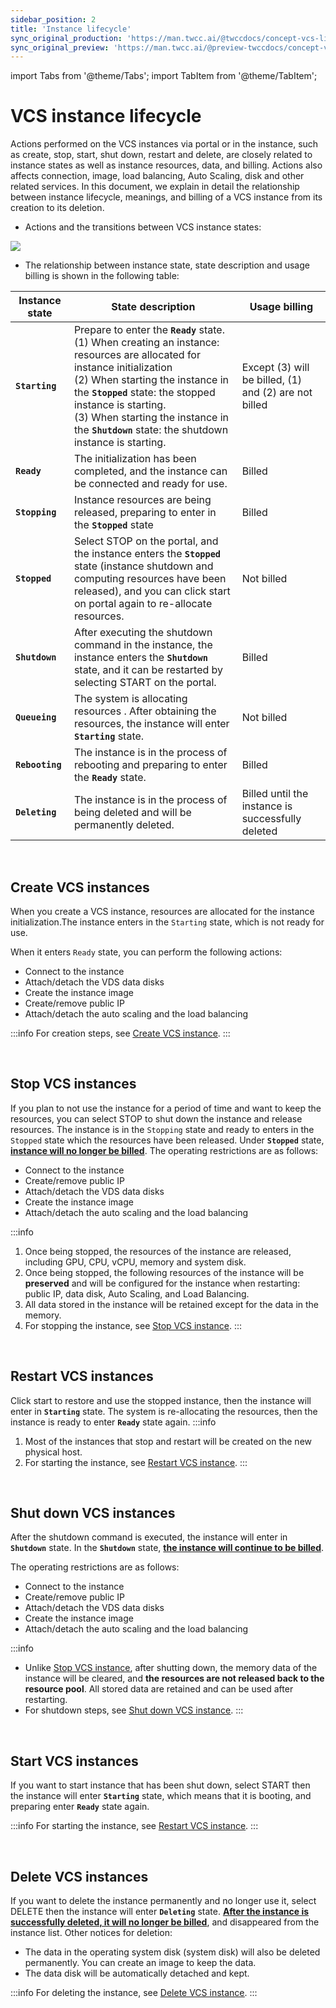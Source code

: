```yaml
---
sidebar_position: 2
title: 'Instance lifecycle'
sync_original_production: 'https://man.twcc.ai/@twccdocs/concept-vcs-lifecycle-en' 
sync_original_preview: 'https://man.twcc.ai/@preview-twccdocs/concept-vcs-lifecycle-en' 
---
```


import Tabs from '@theme/Tabs';
import TabItem from '@theme/TabItem';

# VCS instance lifecycle


Actions performed on the VCS instances via portal or in the instance, such as create, stop, start, shut down, restart and delete, are closely related to instance states as well as instance resources, data, and billing. Actions also affects connection, image, load balancing, Auto Scaling, disk and other related services. In this document, we explain in detail the relationship between instance lifecycle, meanings, and billing of a VCS instance from its creation to its deletion.

- Actions and the transitions between VCS instance states:

![](https://cos.twcc.ai/SYS-MANUAL/uploads/upload_0ddbf0fb265fdc81e6d0ba2e28bb4f75.png)

- The relationship between instance state, state description and usage billing is shown in the following table:

| Instance state | State description |Usage billing | 
| -------- | -------- | -------- |
| **`Starting`**     | Prepare to enter the **`Ready`** state.<br/> (1) When creating an instance: resources are allocated for instance initialization<br/> (2) When starting the instance in the **`Stopped`** state: the stopped instance is starting. <br/> (3) When starting the instance in the **`Shutdown`** state: the shutdown instance is starting.| Except (3) will be billed, (1) and (2) are not billed     | 
| **`Ready`**     | The initialization has been completed, and the instance can be connected and ready for use.|Billed     | 
| **`Stopping`**   |Instance resources are being released, preparing to enter in the **`Stopped`** state | Billed    | 
| **`Stopped`**    |Select STOP on the portal, and the instance enters the **`Stopped`** state (instance shutdown and computing resources have been released), and you can click start on portal again to re-allocate resources. | Not billed|
| **`Shutdown`**    |After executing the shutdown command in the instance, the instance enters the **`Shutdown`** state, and it can be restarted by selecting START on the portal. | Billed |
| **`Queueing`**     | The system is allocating resources . After obtaining the resources, the instance will enter **`Starting`** state.| Not billed |
| **`Rebooting`**    | The instance is in the process of rebooting and preparing to enter the **`Ready`** state. | Billed |
| **`Deleting`**     | The instance is in the process of being deleted and will be permanently deleted.|Billed until the instance is successfully deleted     | 

<br/>


## Create VCS instances
When you create a VCS instance, resources are allocated for the instance initialization.The instance enters in the `Starting` state, which is not ready for use.

When it enters `Ready` state, you can perform the following actions:


- <i class="fa fa-check" aria-hidden="true"></i> Connect to the instance
- <i class="fa fa-check" aria-hidden="true"></i> Attach/detach the VDS data disks
- <i class="fa fa-check" aria-hidden="true"></i> Create the instance image
- <i class="fa fa-check" aria-hidden="true"></i> Create/remove public IP
- <i class="fa fa-check" aria-hidden="true"></i> Attach/detach the auto scaling and the load balancing

:::info
For creation steps, see [<ins> Create VCS instance</ins>](https://man.twcc.ai/@twccdocs/guide-vcs-create-en).
:::

<br/>


## Stop VCS instances
If you plan to not use the instance for a period of time and want to keep the resources, you can select STOP to shut down the instance and release resources. The instance is in the `Stopping` state and ready to enters in the `Stopped` state which the resources have been released. Under **`Stopped`** state, <ins>**instance will no longer be billed**</ins>. The operating restrictions are as follows:


- <i class="fa fa-times" aria-hidden="true"></i> Connect to the instance
- <i class="fa fa-times" aria-hidden="true"></i> Create/remove public IP
- <i class="fa fa-times" aria-hidden="true"></i> Attach/detach the VDS data disks
- <i class="fa fa-times" aria-hidden="true"></i> Create the instance image
- <i class="fa fa-times" aria-hidden="true"></i> Attach/detach the auto scaling and the load balancing

:::info
1. Once being stopped, the resources of the instance are released, including GPU, CPU, vCPU, memory and system disk.
2. Once being stopped, the following resources of the instance will be **preserved** and will be configured for the instance when restarting: public IP, data disk, Auto Scaling, and Load Balancing.
3. All data stored in the instance will be retained except for the data in the memory.
4. For stopping the instance, see [<ins>Stop VCS instance</ins>](https://man.twcc.ai/@twccdocs/vcs-guide-manage-instance-en#%E5%81%9C%E6%AD%A2%E5%80%8B%E9%AB%94).
:::

<br/>


## Restart VCS instances

Click start to restore and use the stopped instance, then the instance will enter in **`Starting`** state. The system is re-allocating the resources, then the instance is ready to enter **`Ready`** state again.
:::info
1. Most of the instances that stop and restart will be created on the new physical host.
2. For starting the instance, see [<ins>Restart VCS instance</ins>](https://man.twcc.ai/@twccdocs/vcs-guide-manage-instance-en#%E9%87%8D%E5%95%9F%E5%80%8B%E9%AB%94).
:::

<br/>


## Shut down VCS instances

After the shutdown command is executed, the instance will enter in **`Shutdown`** state. In the **`Shutdown`** state, <ins>**the instance will continue to be billed**</ins>.

The operating restrictions are as follows:

- <i class="fa fa-times" aria-hidden="true"></i> Connect to the instance
- <i class="fa fa-times" aria-hidden="true"></i> Create/remove public IP
- <i class="fa fa-check" aria-hidden="true"></i> Attach/detach the VDS data disks
- <i class="fa fa-check" aria-hidden="true"></i> Create the instance image
- <i class="fa fa-times" aria-hidden="true"></i> Attach/detach the auto scaling and the load balancing

:::info
- Unlike [<ins>Stop VCS instance</ins>](#Stop-VCS-instance), after shutting down, the memory data of the instance will be cleared, and **the resources are not released back to the resource pool**. All stored data are retained and can be used after restarting.
- For shutdown steps, see [<ins>Shut down VCS instance</ins>](https://man.twcc.ai/@twccdocs/vcs-guide-manage-instance-en#%E5%88%AA%E9%99%A4%E5%80%8B%E9%AB%94).
:::

<br/>


## Start VCS instances

If you want to start instance that has been shut down, select START then the instance will enter **`Starting`** state, which means that it is booting, and preparing enter **`Ready`** state again.

:::info
For starting the instance, see [<ins>Restart VCS instance</ins>](https://man.twcc.ai/@twccdocs/concept-vcs-lifecycle-en#%E5%80%8B%E9%AB%94%E9%87%8D%E9%96%8B%E6%A9%9F).
:::

<br/>


## Delete VCS instances

If you want to delete the instance permanently and no longer use it, select DELETE then the instance will enter **`Deleting`** state. <ins>**After the instance is successfully deleted, it will no longer be billed**</ins>, and disappeared from the instance list. Other notices for deletion:

- The data in the operating system disk (system disk) will also be deleted permanently. You can create an image to keep the data.
- The data disk will be automatically detached and kept.

:::info
For deleting the instance, see [<ins>Delete VCS instance</ins>](https://man.twcc.ai/@twccdocs/vcs-guide-manage-instance-en#%E5%88%AA%E9%99%A4%E5%80%8B%E9%AB%94).
:::